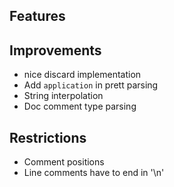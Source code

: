 ## Features

## Improvements
- nice discard implementation
- Add `application` in prett parsing
- String interpolation
- Doc comment type parsing

## Restrictions
- Comment positions
- Line comments have to end in '\n'

